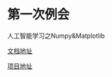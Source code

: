 # 第一次例会
人工智能学习之Numpy&Matplotlib

[文档地址](https://we-young.feishu.cn/docx/H6MidGiU8ooMUqxY9SGcKMtSnJc)

[项目地址](https://www.kaggle.com/code/freak360/nlp-sentiment-analysis-sephora-reviews#Model-Building)
